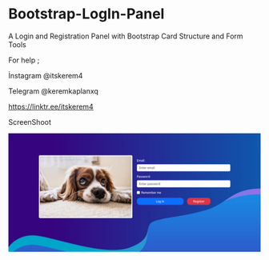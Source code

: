 # Bootstrap-LogIn-Panel

A Login and Registration Panel with Bootstrap Card Structure and Form Tools

For help ;

İnstagram @itskerem4

Telegram @keremkaplanxq

https://linktr.ee/itskerem4

ScreenShoot 

![alt text](https://github.com/itskerem4/Bootstrap-LogIn-Panel/blob/main/img/ScreenShoot.png)
